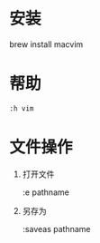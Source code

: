 # 安装

brew install macvim

# 帮助

    :h vim

# 文件操作

1. 打开文件

    :e pathname

2. 另存为

    :saveas pathname
